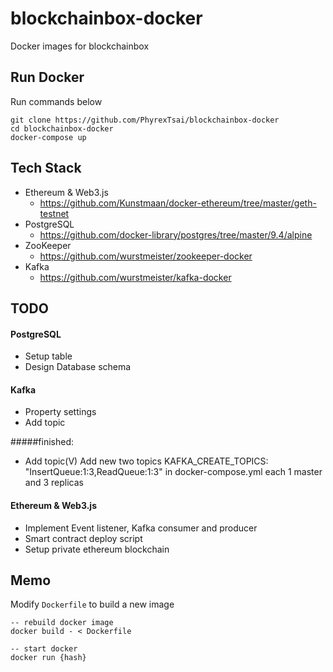 # blockchainbox-docker
Docker images for blockchainbox

## Run Docker

Run commands below

```
git clone https://github.com/PhyrexTsai/blockchainbox-docker
cd blockchainbox-docker
docker-compose up
```

## Tech Stack

- Ethereum & Web3.js
    - https://github.com/Kunstmaan/docker-ethereum/tree/master/geth-testnet
- PostgreSQL
    - https://github.com/docker-library/postgres/tree/master/9.4/alpine
- ZooKeeper
    - https://github.com/wurstmeister/zookeeper-docker
- Kafka
    - https://github.com/wurstmeister/kafka-docker
    
## TODO

#### PostgreSQL

- Setup table
- Design Database schema

#### Kafka 

- Property settings
- Add topic

#####finished:
- Add topic(V) 
Add new two topics KAFKA_CREATE_TOPICS: "InsertQueue:1:3,ReadQueue:1:3" in docker-compose.yml each 1 master and 3 replicas

#### Ethereum & Web3.js

- Implement Event listener, Kafka consumer and producer
- Smart contract deploy script
- Setup private ethereum blockchain

## Memo

Modify `Dockerfile` to build a new image
```
-- rebuild docker image
docker build - < Dockerfile

-- start docker 
docker run {hash}
